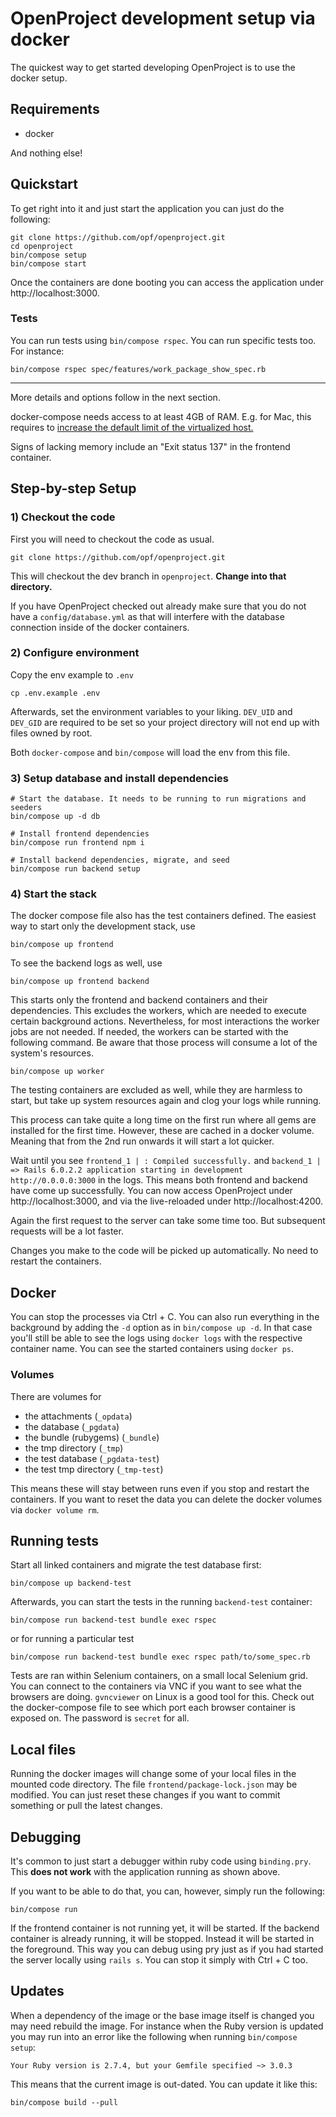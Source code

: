 # OpenProject development setup via docker

The quickest way to get started developing OpenProject is to use the docker setup.

## Requirements

* docker

And nothing else!

## Quickstart

To get right into it and just start the application you can just do the following:

```
git clone https://github.com/opf/openproject.git
cd openproject
bin/compose setup
bin/compose start
```

Once the containers are done booting you can access the application under http://localhost:3000.

### Tests

You can run tests using `bin/compose rspec`. You can run specific tests too. For instance:

```
bin/compose rspec spec/features/work_package_show_spec.rb
```

***

More details and options follow in the next section.

<div class="alert alert-info" role="alert">

docker-compose needs access to at least 4GB of RAM. E.g. for Mac, this requires
to [increase the default limit of the virtualized host.](https://docs.docker.com/docker-for-mac/)

Signs of lacking memory include an "Exit status 137" in the frontend container.

</div>

## Step-by-step Setup

### 1) Checkout the code

First you will need to checkout the code as usual.

```
git clone https://github.com/opf/openproject.git
```

This will checkout the dev branch in `openproject`. **Change into that directory.**

If you have OpenProject checked out already make sure that you do not have a `config/database.yml`
as that will interfere with the database connection inside of the docker containers.

### 2) Configure environment

Copy the env example to `.env`

```
cp .env.example .env
```

Afterwards, set the environment variables to your liking. `DEV_UID` and `DEV_GID` are required to be set so your project
directory will not end up with files owned by root.

Both `docker-compose` and `bin/compose` will load the env from this file.

### 3) Setup database and install dependencies

```
# Start the database. It needs to be running to run migrations and seeders
bin/compose up -d db

# Install frontend dependencies
bin/compose run frontend npm i

# Install backend dependencies, migrate, and seed
bin/compose run backend setup
```

### 4) Start the stack

The docker compose file also has the test containers defined. The easiest way to start only the development stack, use

```
bin/compose up frontend
```

To see the backend logs as well, use

```
bin/compose up frontend backend
```

This starts only the frontend and backend containers and their dependencies. This excludes the workers, which are needed
to execute certain background actions. Nevertheless, for most interactions the worker jobs are not needed. If needed,
the workers can be started with the following command. Be aware that those process will consume a lot of the system's
resources.

```
bin/compose up worker
```

The testing containers are excluded as well, while they are harmless to start, but take up system resources again and
clog your logs while running.

This process can take quite a long time on the first run where all gems are installed for the first time. However, these
are cached in a docker volume. Meaning that from the 2nd run onwards it will start a lot quicker.

Wait until you see `frontend_1 | : Compiled successfully.`
and `backend_1 | => Rails 6.0.2.2 application starting in development http://0.0.0.0:3000`
in the logs. This means both frontend and backend have come up successfully. You can now access OpenProject
under http://localhost:3000, and via the live-reloaded under http://localhost:4200.

Again the first request to the server can take some time too. But subsequent requests will be a lot faster.

Changes you make to the code will be picked up automatically. No need to restart the containers.

## Docker

You can stop the processes via Ctrl + C. You can also run everything in the background by adding the `-d` option as
in `bin/compose up -d`. In that case you'll still be able to see the logs using `docker logs` with the respective
container name. You can see the started containers using `docker ps`.

### Volumes

There are volumes for

* the attachments (`_opdata`)
* the database (`_pgdata`)
* the bundle (rubygems) (`_bundle`)
* the tmp directory (`_tmp`)
* the test database (`_pgdata-test`)
* the test tmp directory (`_tmp-test`)

This means these will stay between runs even if you stop and restart the containers. If you want to reset the data you
can delete the docker volumes via `docker volume rm`.

## Running tests

Start all linked containers and migrate the test database first:

```
bin/compose up backend-test
```

Afterwards, you can start the tests in the running `backend-test` container:

```
bin/compose run backend-test bundle exec rspec
```

or for running a particular test

```
bin/compose run backend-test bundle exec rspec path/to/some_spec.rb
```

Tests are ran within Selenium containers, on a small local Selenium grid. You can connect to the containers via VNC if
you want to see what the browsers are doing. `gvncviewer` on Linux is a good tool for this. Check out the docker-compose
file to see which port each browser container is exposed on. The password is `secret` for all.

## Local files

Running the docker images will change some of your local files in the mounted code directory. The
file `frontend/package-lock.json` may be modified. You can just reset these changes if you want to commit something or
pull the latest changes.

## Debugging

It's common to just start a debugger within ruby code using `binding.pry`. This **does not work** with the application
running as shown above.

If you want to be able to do that, you can, however, simply run the following:

```
bin/compose run
```

If the frontend container is not running yet, it will be started. If the backend container is already running, it will
be stopped. Instead it will be started in the foreground. This way you can debug using pry just as if you had started
the server locally using `rails s`. You can stop it simply with Ctrl + C too.

## Updates

When a dependency of the image or the base image itself is changed you may need rebuild the image. For instance when the
Ruby version is updated you may run into an error like the following when running `bin/compose setup`:

```
Your Ruby version is 2.7.4, but your Gemfile specified ~> 3.0.3
```

This means that the current image is out-dated. You can update it like this:

```
bin/compose build --pull
```
